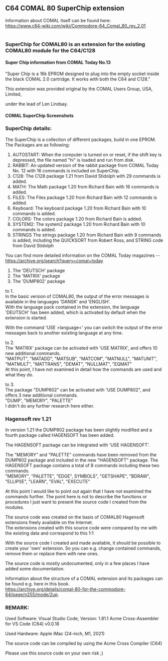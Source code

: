 ## C64 COMAL 80 SuperChip extension

Information about COMAL itself can be found here:<br />
https://www.c64-wiki.com/wiki/Commodore-64_Comal_80_rev_2.01<br />
<br />

### SuperChip for COMAL80 is an extension for the existing COMAL80 module for the C64/C128

#### Super Chip information from COMAL Today No.13

"Super Chip is a 16k EPROM designed to plug
into the empty socket inside the black
COMAL 2.0 cartridge. It works with both
the C64 and C128."

This extension was provided original by the COMAL Users Group, USA, Limited,

under the lead of Len Lindsay.

#### COMAL SuperChip Screenshots<br />


### SuperChip details:

The SuperChip is a collection of different packages, build in one EPROM.
The Packages are as following:

   1. AUTOSTART:
	  When the computer is turned on or reset, if the shift key is depressed, the file named "hi" is loaded and run from disk.
   2. RABBIT:
      An updated version of the rabbit package from COMAL Today No. 12 with 16 commands is included on SuperChip.
   3. C128:
      The C128 package 1.21 from David Stidolph with 29 commands is added.
   4. MATH:
      The Math package 1.20 from Richard Bain with 16 commands is added.
   5. FILES:
      The Files package 1.20 from Richard Bain with 12 commands is added.
   6. Keyboard:
      The keyboard package 1.20 from Richard Bain with 10 commands is added.
   7. COLORS:
      The colors package 1.20 from Richard Bain is added.
   8. SYSTEM2:
      The system2 package 1.20 from Richard Bain with 10 commands is added.
   9. STRINGS
      The strings package 1.20 from Richard Bain with 9 commands is added, including the QUICKSORT from Robert Ross, and STRING code from David Stidolph

You can find more detailed information on the COMAL Today magazines -- https://archive.org/search?query=comal+today


   1. The 'DEUTSCH' package
   2. The 'MATRIX' package
   3. The 'DUMP802' package

to 1.
<br />
In the basic version of COMAL80, the output of the error messages is available in the languages 'DANSK' and 'ENGLISH'.<br />
With the language pack contained in the extension, the language 'DEUTSCH' has been added, which is activated by default when the extension is started.

With the command 'USE >language<' you can switch the output of the error messages back to another existing language at any time.

to 2.
<br />
The 'MATRIX' package can be activated with 'USE MATRIX', and offers 10 new additional commands.<br />
   "MATPUT", "MATADD", "MATSUB", "MATCOM", "MATNULL", "MATUNIT", "MATMULT", "MATTRANS", "DEMAT", "NULLMAT", "EQMAT"
<br />
At this point, I have not examined in detail how the commands are used and what they do.

to 3.
<br />
The package "DUMP802" can be activated with 'USE DUMP802", and offers 3 new additional commands.<br />
   "DUMP', "MEMORY", "PALETTE"
<br />
I didn't do any further research here either.

### Hagensoft rev 1.21
In version 1.21 the DUMP802 package has been slightly modified and a fourth package called HAGENSOFT has been added.

The HAGENSOFT package can be integrated with 'USE HAGENSOFT'.

The "MEMORY" and "PALETTE" commands have been removed from the DUMP802 package and included in the new "HAGENSOFT" package.
The HAGENSOFT package contains a total of 8 commands including these two commands.<br />
     "MEMORY", "PALETTE", "EDGE", SYMBOLS", "GETSHAPE", "BDRAW", "ELLIPSE", "LEARN", "EVAL", "EXECUTE"


At this point I would like to point out again that I have not examined the commands further.
The point here is not to describe the functions or procedures
I just want to present the source code I created from the modules.

The source code was created on the basis of COMAL80 Hagensoft extensions freely available on the Internet.<br />
The extensions created with this source code were compared by me with the existing data and correspond to this 1:1

With the source code I created and made available, it should be possible to create your 'own' extension.
So you can e.g. change contained commands, remove them or replace them with new ones.

The source code is mostly undocumented, only in a few places I have added some documentation.

Information about the structure of a COMAL extension and its packages can be found e.g. here in this book.<br />
https://archive.org/details/comal-80-for-the-commodore-64/page/n255/mode/2up.


### REMARK:

Used Software:
Visual Studio Code, Version: 1.81.1
Acme Cross-Assembler for VS Code (C64) v0.0.18

Used Hardware:
Apple iMac (24-inch, M1, 2021)

The source code can be compiled by using the Acme Cross Compiler (C64)

Please use this source code on your own risk ;)
